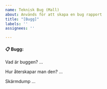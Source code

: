 ```yaml
---
name: Teknisk Bug (Mall)
about: Används för att skapa en bug rapport
title: "[Bugg]"
labels: ''
assignees: ''

---
```


#### 📋 Bugg:

Vad är buggen?
...

Hur återskapar man den?
...

Skärmdump
...
